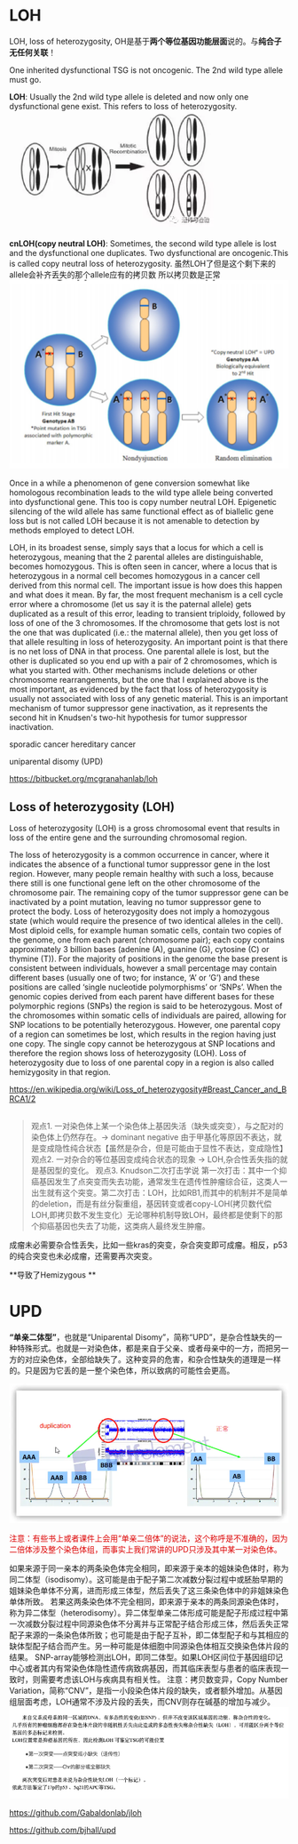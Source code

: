 # LOH

LOH, loss of heterozygosity, OH是基于**两个等位基因功能层面**说的。与**纯合子无任何关联**！

One inherited dysfunctional TSG is not oncogenic. The 2nd wild type allele must go. 

**LOH**: Usually the 2nd wild type allele is deleted and now only one dysfunctional gene exist. This refers to loss of heterozygosity. 
![](./pics/20210528.png)

**cnLOH(copy neutral LOH)**: Sometimes, the second wild type allele is lost and the dysfunctional one duplicates. Two dysfunctional are oncogenic.This is called copy neutral loss of heterozygosity. 虽然LOH了但是这个剩下来的allele会补齐丢失的那个allele应有的拷贝数 所以拷贝数是正常
![](pics/20200810_2.png)

Once in a while a phenomenon of gene conversion somewhat like homologous recombination leads to the wild type allele being converted into dysfunctional gene. This too is copy number neutral LOH. Epigenetic silencing of the wild allele has same functional effect as of biallelic gene loss but is not called LOH because it is not amenable to detection by methods employed to detect LOH.

LOH, in its broadest sense, simply says that a locus for which a cell is heterozygous, meaning that the 2 parental alleles are distinguishable, becomes homozygous. This is often seen in cancer, where a locus that is heterozygous in a normal cell becomes homozygous in a cancer cell derived from this normal cell. The important issue is how does this happen and what does it mean. By far, the most frequent mechanism is a cell cycle error where a chromosome (let us say it is the paternal allele) gets duplicated as a result of this error, leading to transient triploidy, followed by loss of one of the 3 chromosomes. If the chromosome that gets lost is not the one that was duplicated (i.e.: the maternal allele), then you get loss of that allele resulting in loss of heterozygosity. An important point is that there is no net loss of DNA in that process. One parental allele is lost, but the other is duplicated so you end up with a pair of 2 chromosomes, which is what you started with. Other mechanisms include deletions or other chromosome rearrangements, but the one that I explained above is the most important, as evidenced by the fact that loss of heterozygosity is usually not associated with loss of any genetic material. This is an important mechanism of tumor suppressor gene inactivation, as it represents the second hit in Knudsen's two-hit hypothesis for tumor suppressor inactivation.

sporadic cancer
hereditary cancer

uniparental disomy (UPD)

https://bitbucket.org/mcgranahanlab/loh




## Loss of heterozygosity (LOH) 
Loss of heterozygosity (LOH) is a gross chromosomal event that results in loss of the entire gene and the surrounding chromosomal region.

The loss of heterozygosity is a common occurrence in cancer, where it indicates the absence of a functional tumor suppressor gene in the lost region. However, many people remain healthy with such a loss, because there still is one functional gene left on the other chromosome of the chromosome pair. The remaining copy of the tumor suppressor gene can be inactivated by a point mutation, leaving no tumor suppressor gene to protect the body. Loss of heterozygosity does not imply a homozygous state (which would require the presence of two identical alleles in the cell).
Most diploid cells, for example human somatic cells, contain two copies of the genome, one from each parent (chromosome pair); each copy contains approximately 3 billion bases (adenine (A), guanine (G), cytosine (C) or thymine  (T)). For the majority of positions in the genome the base present is  consistent between individuals, however a small percentage may contain  different bases (usually one of two; for instance, ‘A’ or ‘G’) and these  positions are called ‘single nucleotide polymorphisms’  or ‘SNPs’. When the genomic copies derived from each parent have  different bases for these polymorphic regions (SNPs) the region is said  to be heterozygous. Most of the chromosomes within somatic cells  of individuals are paired, allowing for SNP locations to be potentially  heterozygous. However, one parental copy of a region can sometimes be  lost, which results in the region having just one copy. The single copy  cannot be heterozygous at SNP locations and therefore the region shows  loss of heterozygosity (LOH). Loss of heterozygosity due to loss of one  parental copy in a region is also called hemizygosity in that region.

https://en.wikipedia.org/wiki/Loss_of_heterozygosity#Breast_Cancer_and_BRCA1/2

##
> 观点1. 一对染色体上某一个染色体上基因失活（缺失或突变），与之配对的染色体上仍然存在。-> dominant negative
由于甲基化等原因不表达，就是变成隐性纯合状态【虽然是杂合，但是可能由于显性不表达，变成隐性】
> 观点2. 一对杂合的等位基因变成纯合状态的现象 -> LOH,杂合性丢失指的就是基因型的变化。
> 观点3. Knudson二次打击学说
第一次打击：其中一个抑癌基因发生了点突变而失去功能，通常发生在遗传性肿瘤综合征，这类人一出生就有这个突变。第二次打击：LOH，比如RB1,而其中的机制并不是简单的deletion，而是有丝分裂重组，基因转变或者copy-LOH(拷贝数代偿LOH,即拷贝数不发生变化）无论哪种机制导致LOH，最终都是使剩下的那个抑癌基因也失去了功能，这类病人最终发生肿瘤。

成瘤未必需要杂合性丢失，比如一些kras的突变，杂合突变即可成瘤。相反，p53的纯合突变也未必成瘤，还需要再次突变。

**导致了Hemizygous **

# UPD
**“单亲二体型”**，也就是“Uniparental Disomy”，简称“UPD”，是杂合性缺失的一种特殊形式。也就是一对染色体，都是来自于父亲、或者母亲中的一方，而把另一方的对应染色体，全部给缺失了。这种变异的危害，和杂合性缺失的道理是一样的。只是因为它丢的是一整个染色体，所以致病的可能性会更高。

![](./pics/20200525_2.png)

<font color="#dd0000"> 注意：有些书上或者课件上会用“单亲二倍体”的说法，这个称呼是不准确的，因为二倍体涉及整个染色体组，而事实上我们常讲的UPD只涉及其中某一对染色体。</font><br />

如果来源于同一亲本的两条染色体完全相同，即来源于亲本的姐妹染色体时，称为同二体型（isodisomy）。这可能是由于配子第二次减数分裂过程中或胚胎早期的姐妹染色单体不分离，进而形成三体型，然后丢失了这三条染色体中的非姐妹染色单体所致。
若果这两条染色体不完全相同，即来源于亲本的两条同源染色体时，称为异二体型（heterodisomy）。异二体型单亲二体形成可能是配子形成过程中第一次减数分裂过程中同源染色体不分离并与正常配子结合形成三体，然后丢失正常配子来源的一条染色体所致；也可能是由于配子互补，即二体型配子和与其相应的缺体型配子结合而产生。另一种可能是体细胞中同源染色体相互交换染色体片段的结果。
SNP-array能够检测出LOH，即同二体型。如果LOH区间位于基因组印记中心或者其内有常染色体隐性遗传病致病基因，而其临床表型与患者的临床表现一致时，则需要考虑该LOH与疾病具有相关性。
注意：拷贝数变异，Copy Number Variation，简称“CNV”，是指一小段染色体片段的缺失，或者额外增加。从基因组层面考虑，LOH通常不涉及片段的丢失，而CNV则存在碱基的增加与减少。
![](./pics/20210528_3.png)



https://github.com/Gabaldonlab/jloh

https://github.com/bjhall/upd